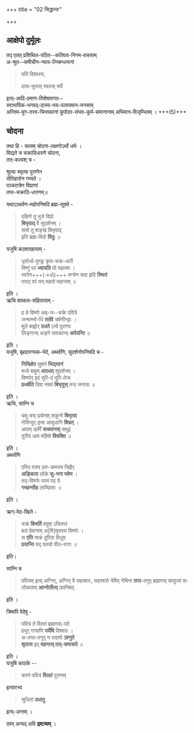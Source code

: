 +++
title = "02 सिद्धान्तः"

+++

## आक्षेपो दुर्मूलः
तद् एतत् प्रशिथिल-पठित--कतिपय-निगम-वचसाम्  
अ-श्रुत--समीचीन-न्याय-त्निबन्धनानां 

> पतिं विश्वस्य, 

> दास-भूतास् स्वतस् सर्वे  

इत्य्-आदि-प्रमाण-विशेषावगत--  
स्वाभाविक-भगवद्-दास्य-भय-पलायमान-मनसाम्  
अन्तिम-युग-तत्त्व-चिन्तकानां कूपोदर-संभव-कूर्म-समानानाम् अभिमान-विजृम्भितम् । +++(5)+++

## चोदना
तथा हि - सत्यम् चोदना-लक्षणोऽर्थो धर्मः ।  
विद्यते च चक्रादिधारणे चोदना,  
तत्-कल्पश् च -  

श्रुत्या स्मृत्या पुराणेन  
सेतिहासेन गम्यते ।  
पञ्चरात्रेण विप्राणां  
तप्त-चक्रादि-धारणम्॥ 

यथाऽऽथर्वण-महोपनिषदि ब्रह्म-सूक्ते -  

> दक्षिणे तु भुजे विप्रो  
> **बिभृयाद्** वै सुदर्शनम् ।  
> सव्ये तु शङ्खं बिभृयाद्  
> इति ब्रह्म-विदो **विदुः** ॥  

यजुषि कठशाखायाम् -  

> धृतोर्ध्व-पुण्ड्रः कृत-चक्र-धारी  
विष्णुं परं **ध्यायति** यो महात्मा ।  
स्वरेण+++(→ॐ)+++ मन्त्रेण सदा हृदि **स्थितं**  
परात् परं यन् महतो महान्तम् ॥

इति ।  
ऋचि बाष्कल-संहितायाम् -  

> प्र ते विष्णो अब्-ज--चक्रे पवित्रे  
जन्माम्भो-धिं **तर्तवे** चर्षणीन्द्राः ।  
मूले बाह्वोर् **दधते** ऽन्ये पुराणाः  
लिङ्गान्य् अङ्गे तावकान्य् **अर्पयन्ति** ॥

इति ।  
यजुषि, बृहदारण्यक-भेदे, अथर्वणि, सुदर्शनोपनिषदि च -  

> **निचिक्षेप** सुषणं **भिद्यमानं**  
मध्ये बाहुम् **अदधत्** सुदर्शनम् ।  
विष्णोर् इदं भूरि-दं भूरि-तेजः  
**प्रधर्षति** दिवा नक्तं **बिभृयुस्** तज् जनासः ॥

इति ।  
ऋचि, साम्नि च  

> चमू-षच् छ्येनश् शकुनो **बिभृत्वा**  
गोविन्दुर् द्रप्स आयुधानि **बिभ्रत्** ।  
अपाम् ऊर्मिं **सचमानस्** समुद्रं  
तुरीयं धाम महिषो **विवक्ति** ॥

इति ।  
अथर्वणि  

> एभिर् वयम् उरु-क्रमस्य चिह्नैर्  
**अङ्किता** लोके **सु-भगा भवेम** ।  
तद्-विष्णोः परमं पदं ये  
**गच्छन्तीह** लाच्छिताः ॥

इति ।  

ऋग्-वेद-खिले -  

> चक्रं **बिभर्ति** वपुषा ऽभितप्तं  
बलं देवानाम् अ[मि]मृतस्य विष्णोः ।  
स **एति** नाकं दुरिता विधूय  
**प्रयान्ति** यद् यतयो वीत-रागाः ॥  

इति।  

साम्नि च 

> पवित्रम् इत्य् अग्निर्, अग्निर् वै सहस्रारः, सहस्रारो नेमिर् नेमिना **तप्त**-तनुर् ब्रह्मणस् सायुज्यं स-लोकताम् **आप्नोतीत्य्** उपनिषद् 

इति ।  

त्रिष्वपि वेदेषु - 

> पवित्रं ते विततं ब्रह्मणस्-पते  
प्रभुर् गात्राणि **पर्येषि** विश्वतः ।  
अ-तप्त-तनूर् न तदामो **ऽश्नुते**  
**शृतास** इद् **वहन्तस् तत्-समासते** ॥

इति ।  
यजुषि काठके -- 

> चरणं पवित्रं **विततं** पुराणम् 

इत्यारभ्य 

> सुधितां **दधातु** 

इत्य्-अन्तम् ।  

एवम् अन्यद् अपि **द्रष्टव्यम्** ।